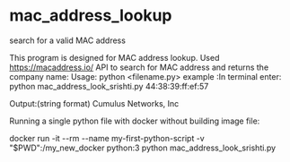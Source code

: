 
# mac_address_lookup
search for a valid MAC address



This program is designed for MAC address lookup. Used https://macaddress.io/  API to search for MAC address and returns the company name:
Usage: python <filename.py> <MAC address>
example :In terminal enter:
python mac_address_look_srishti.py 44:38:39:ff:ef:57

Output:(string format)
Cumulus Networks, Inc

Running a single python file with docker without building image file:

docker run -it --rm --name my-first-python-script -v "$PWD":/my_new_docker python:3 python mac_address_look_srishti.py

